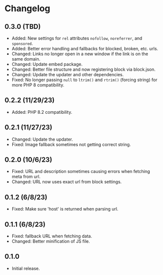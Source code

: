 # Changelog

## 0.3.0 (TBD)
* Added: New settings for `rel` attributes `nofollow`, `noreferrer`, and `sponsored`.
* Added: Better error handling and fallbacks for blocked, broken, etc. urls.
* Changed: Links no longer open in a new window if the link is on the same domain.
* Changed: Update embed package.
* Changed: Better file structure and now registering block via block.json.
* Changed: Update the updater and other dependencies.
* Fixed: No longer passing `null` to `ltrim()` and `rtrim()` (forcing string) for more PHP 8 compatibility.

## 0.2.2 (11/29/23)
* Added: PHP 8.2 compatibility.

## 0.2.1 (11/27/23)
* Changed: Update the updater.
* Fixed: Image fallback sometimes not getting correct string.

## 0.2.0 (10/6/23)
* Fixed: URL and description sometimes causing errors when fetching meta from url.
* Changed: URL now uses exact url from block settings.

## 0.1.2 (6/8/23)
* Fixed: Make sure 'host' is returned when parsing url.

## 0.1.1 (6/8/23)
* Fixed: fallback URL when fetching data.
* Changed: Better minification of JS file.

## 0.1.0
* Initial release.
